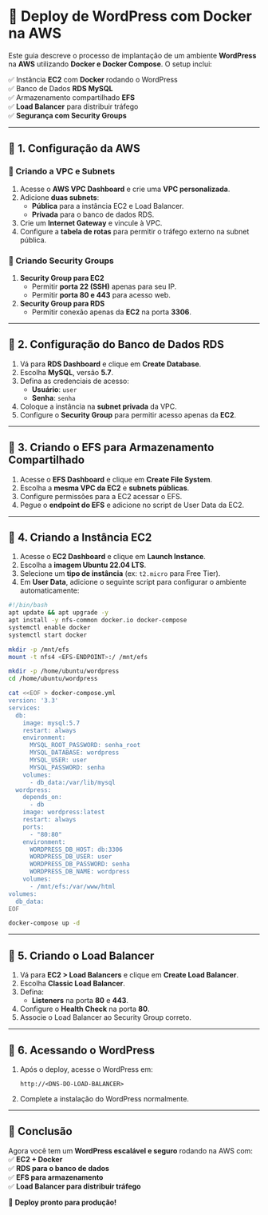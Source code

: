# 🚀 Deploy de WordPress com Docker na AWS

Este guia descreve o processo de implantação de um ambiente **WordPress** na **AWS** utilizando **Docker e Docker Compose**. O setup inclui:

✅ Instância **EC2** com **Docker** rodando o WordPress  
✅ Banco de Dados **RDS MySQL**  
✅ Armazenamento compartilhado **EFS**  
✅ **Load Balancer** para distribuir tráfego  
✅ **Segurança com Security Groups**  

---

## 📌 1. Configuração da AWS  

### 🔹 Criando a VPC e Subnets  
1. Acesse o **AWS VPC Dashboard** e crie uma **VPC personalizada**.  
2. Adicione **duas subnets**:  
   - **Pública** para a instância EC2 e Load Balancer.  
   - **Privada** para o banco de dados RDS.  
3. Crie um **Internet Gateway** e vincule à VPC.  
4. Configure a **tabela de rotas** para permitir o tráfego externo na subnet pública.  

### 🔹 Criando Security Groups  
1. **Security Group para EC2**  
   - Permitir **porta 22 (SSH)** apenas para seu IP.  
   - Permitir **porta 80 e 443** para acesso web.  
2. **Security Group para RDS**  
   - Permitir conexão apenas da **EC2** na porta **3306**.  

---
## 📌 2. Configuração do Banco de Dados RDS  
1. Vá para **RDS Dashboard** e clique em **Create Database**.  
2. Escolha **MySQL**, versão **5.7**.  
3. Defina as credenciais de acesso:  
   - **Usuário**: `user`  
   - **Senha**: `senha`  
4. Coloque a instância na **subnet privada** da VPC.  
5. Configure o **Security Group** para permitir acesso apenas da **EC2**.  

---

## 📌 3. Criando o EFS para Armazenamento Compartilhado  
1. Acesse o **EFS Dashboard** e clique em **Create File System**.  
2. Escolha a **mesma VPC da EC2** e **subnets públicas**.  
3. Configure permissões para a EC2 acessar o EFS.  
4. Pegue o **endpoint do EFS** e adicione no script de User Data da EC2.  

---
## 📌 4. Criando a Instância EC2  
1. Acesse o **EC2 Dashboard** e clique em **Launch Instance**.  
2. Escolha a **imagem Ubuntu 22.04 LTS**.  
3. Selecione um **tipo de instância** (ex: `t2.micro` para Free Tier).  
4. Em **User Data**, adicione o seguinte script para configurar o ambiente automaticamente:

```bash
#!/bin/bash
apt update && apt upgrade -y
apt install -y nfs-common docker.io docker-compose
systemctl enable docker
systemctl start docker

mkdir -p /mnt/efs
mount -t nfs4 <EFS-ENDPOINT>:/ /mnt/efs

mkdir -p /home/ubuntu/wordpress
cd /home/ubuntu/wordpress

cat <<EOF > docker-compose.yml
version: '3.3'
services:
  db:
    image: mysql:5.7
    restart: always
    environment:
      MYSQL_ROOT_PASSWORD: senha_root
      MYSQL_DATABASE: wordpress
      MYSQL_USER: user
      MYSQL_PASSWORD: senha
    volumes:
      - db_data:/var/lib/mysql
  wordpress:
    depends_on:
      - db
    image: wordpress:latest
    restart: always
    ports:
      - "80:80"
    environment:
      WORDPRESS_DB_HOST: db:3306
      WORDPRESS_DB_USER: user
      WORDPRESS_DB_PASSWORD: senha
      WORDPRESS_DB_NAME: wordpress
    volumes:
      - /mnt/efs:/var/www/html
volumes:
  db_data:
EOF

docker-compose up -d
```

---



## 📌 5. Criando o Load Balancer  
1. Vá para **EC2 > Load Balancers** e clique em **Create Load Balancer**.  
2. Escolha **Classic Load Balancer**.  
3. Defina:  
   - **Listeners** na porta **80** e **443**.    
4. Configure o **Health Check** na porta **80**.  
5. Associe o Load Balancer ao Security Group correto.  

---

## 📌 6. Acessando o WordPress  
1. Após o deploy, acesse o WordPress em:  
   ```
   http://<DNS-DO-LOAD-BALANCER>
   ```  
2. Complete a instalação do WordPress normalmente.  

---

## 🎯 Conclusão  
Agora você tem um **WordPress escalável e seguro** rodando na AWS com:  
✅ **EC2 + Docker**  
✅ **RDS para o banco de dados**  
✅ **EFS para armazenamento**  
✅ **Load Balancer para distribuir tráfego**  

🚀 **Deploy pronto para produção!**

